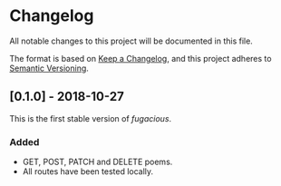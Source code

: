 # Changelog

All notable changes to this project will be documented in this file.

The format is based on [Keep a Changelog](https://keepachangelog.com/en/1.0.0/),
and this project adheres to
[Semantic Versioning](https://semver.org/spec/v2.0.0.html).

## [0.1.0] - 2018-10-27

This is the first stable version of _fugacious_.

### Added

- GET, POST, PATCH and DELETE poems.
- All routes have been tested locally.
